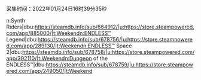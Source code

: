 采集时间：2022年01月24日16时39分35秒

n:Synth Riders|dbu:https://steamdb.info/sub/664912/|u:https://store.steampowered.com/app/885000/|t:Weekendn:ENDLESS™ Legend|dbu:https://steamdb.info/sub/678756/|u:https://store.steampowered.com/app/289130/|t:Weekendn:ENDLESS™ Space 2|dbu:https://steamdb.info/sub/678758/|u:https://store.steampowered.com/app/392110/|t:Weekendn:Dungeon of the ENDLESS™|dbu:https://steamdb.info/sub/678759/|u:https://store.steampowered.com/app/249050/|t:Weekend